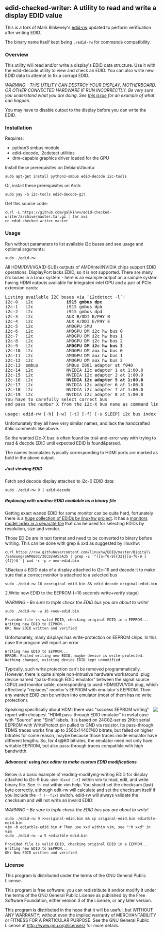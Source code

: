 ## edid-checked-writer: A utility to read and write a display EDID value

This is a fork of Mark Blakeney's [edid-rw](https://github.com/bulletmark/edid-rw) updated
to perform verification after writing EDID.

The binary name itself kept being `./edid-rw` for commands compatibility.

### Overview

This utility will read and/or write a display's EDID data structure. Use
it with the edid-decode utility to view and check an EDID.
You can also write new EDID data to attempt to fix a corrupt EDID.

*WARNING - THIS UTILITY CAN DESTROY YOUR DISPLAY, MOTHERBOARD, OR OTHER
CONNECTED HARDWARE IF RUN INCORRECTLY. Be very sure you understand what
you are doing. See [this issue](http://github.com/bulletmark/edid-rw/issues/5)
for an example of what can happen.*

You may have to disable output to the display before you can write the
EDID.

### Installation

Requires:
 * python3 smbus module
 * edid-decode, i2cdetect utilities
 * drm-capable graphics driver loaded for the GPU

Install these prerequisites on Debian/Ubuntu:

    sudo apt-get install python3-smbus edid-decode i2c-tools

Or, install these prerequisites on Arch:

    sudo yay -S i2c-tools edid-decode-git

Get this source code:

    curl -L https://github.com/galkinvv/edid-checked-writer/archive/master.tar.gz | tar xvz
    cd edid-checked-writer-master

### Usage

Run without parameters to list available i2c buses and see usage and optional arguments:

    sudo ./edid-rw

All HDMI/DVI/VGA(D-SUB) outputs of AMD/Intel/NVIDIA chips support EDID operations.
DisplayPort lacks EDID, so it is not supported.
There are many i2c buses in a Linux system - 
here is an example output on a sample system having HDMI outputs
available for integrated intel GPU and a pair of PCIe extension cards:
<pre>
Listing available I2C buses via `i2cdetect -l`:
i2c-0   i2c             <b>i915 gmbus dpc                          I2C adapter</b> <i># HDMI of Intel LGA1151 P10S-WS</i>
i2c-1   i2c             i915 gmbus dpb                          I2C adapter
i2c-2   i2c             i915 gmbus dpd                          I2C adapter <i># DVI of Intel LGA1151 P10S-WS</i>
i2c-3   i2c             AUX B/DDI B/PHY B                       I2C adapter
i2c-4   i2c             AUX A/DDI E/PHY E                       I2C adapter
i2c-5   i2c             AMDGPU SMU                              I2C adapter
i2c-6   i2c             AMDGPU DM i2c hw bus 0                  I2C adapter
i2c-7   i2c             AMDGPU DM i2c hw bus 1                  I2C adapter
i2c-8   i2c             AMDGPU DM i2c hw bus 2                  I2C adapter
i2c-9   i2c             <b>AMDGPU DM i2c hw bus 3                  I2C adapter</b> <i># HDMI of AMD RX6700</i>
i2c-10  i2c             AMDGPU DM aux hw bus 0                  I2C adapter
i2c-11  i2c             AMDGPU DM aux hw bus 1                  I2C adapter
i2c-12  i2c             AMDGPU DM aux hw bus 2                  I2C adapter
i2c-13  smbus           SMBus I801 adapter at f040              SMBus adapter
i2c-14  i2c             NVIDIA i2c adapter 1 at 1:00.0          I2C adapter
i2c-15  i2c             NVIDIA i2c adapter 2 at 1:00.0          I2C adapter
i2c-16  i2c             <b>NVIDIA i2c adapter 5 at 1:00.0          I2C adapter</b> <i># HDMI of NVIDIA RTX3060-3090</i>
i2c-17  i2c             NVIDIA i2c adapter 6 at 1:00.0          I2C adapter
i2c-18  i2c             NVIDIA i2c adapter 7 at 1:00.0          I2C adapter
i2c-19  i2c             NVIDIA i2c adapter 8 at 1:00.0          I2C adapter
You have to carefully select correct bus
and pass the number X from the i2c-X bus name as command line "i2c_bus_index" argument

usage: edid-rw [-h] [-w] [-t] [-f] [-s SLEEP] i2c_bus_index
</pre>
Unfortunately they all have very similar names, and lack the handcrafted italic comments like above.

So the wanted i2c-X bus is often found by trial-and-error way with trying to read & decode EDID until expected EDID is found&parsed.

The names teamplates typically corresponding to HDMI ports are marked as bold in the above output.

##### Just viewing EDID
Fetch and decode display attached to i2c-0 EDID data:

    sudo ./edid-rw 0 | edid-decode

##### Replacing with another EDID available as a binary file

Getting exact waned EDID for some monitor can be quite hard, fortunately there is a [huge collection of EDIDs by linuxhw project](https://github.com/linuxhw/EDID).
It has a [monitors model index in a separate file](https://raw.githubusercontent.com/linuxhw/EDID/master/DigitalDisplay.md) that can be used for selecting EDIDs by resolution, size and vendor.

Those EDIDs are in text format and need to be converted to binary before writing. This can be done with grep & xxd as suggested by linuxhw:

    curl https://raw.githubusercontent.com/linuxhw/EDID/master/Digital\
    /Samsung/SAM0E0C/38CD24A55A35 | grep -E '^([a-f0-9]{32}|[a-f0-9 ]{47})$' | xxd -r -p > new-edid.bin

1.Backup a EDID data of a display attached to i2c-16 and decode it to make sure that a correct monitor is attached to a selected bus

    sudo ./edid-rw 16 >>original-edid.bin && edid-decode original-edid.bin

2.Write new EDID to the EEPROM (~10 seconds write+verify stage)

*WARNING - Be sure to triple check the EDID bus you are about to write!*

    sudo ./edid-rw -w 16 <new-edid.bin
    
    Provided file is valid EDID, checking original EDID in a EEPROM...
    Writing new EDID to EEPROM...
    OK: New EDID written and verified

Unfortunately, many displays has write-protection on EEPROM chips.
In this case the program will report an error

    Writing new EDID to EEPROM...
    ERROR: Failed writing new EDID, maybe device is write-protected.
    Nothing changed, existing device EDID kept unmodified

Typically, such write protection can't be removed programmatically.
However, there is quite simple non-intrusive hardware workaround:
plug device named  "pass-through EDID emulator" between the signal source (GPU)
and monitor cable, corresponding to used HDMI/DVI/VGA plug,
which effectively "replaces" monitor's EEPROM with emulator's EEPROM.
Then any wanted EDID can be written into emulator (most of them has no write protection).

<image src="https://raw.githubusercontent.com/galkinvv/edid-checked-writer/doc/source-sink.png" align="right"/>
Speaking specifically about HDMI there was "success EEPROM writing" report with
cheapest "HDMI pass-through EDID emulator" in metal case with "Source" and "Sink" labels.
It is based on 24C02-series 2Kbit serial EEPROM with WriteProtect pin pulled to GND via resistor.
Its pass-through TDMS traces works fine up to 2560x1440@60 bitrate,
but failed on higher bitrates for some reason,
maybe because those traces inside emulator have different lengths.
So, for 4k@60 bitrates, the emulator need not only have writable EEPROM,
but also pass-through traces compatible with high bandwidth.

##### Advanced: using hex editor to make custom EDID modifications
Below is a basic example of reading-modifying-writing EDID for display attached to i2c-9 bus:
use `!Gxxd [-r]` within vim to read, edit, and write binary
file. See `:h xxd` within vim help. You should set the checksum (last)
byte correctly, although edit-rw will calculate and set the checksum
itself if you include the `-f (--fix)` switch. edid-rw will always
validate the checksum and will not write an invalid EDID:

*WARNING - Be sure to triple check the EDID bus you are about to write!*

    sudo ./edid-rw 9 >>original-edid.bin && cp original-edid.bin ediatble-edid.bin
    vim -b ediatble-edid.bin # Then use xxd within vim, see ":h xxd" in vim
    sudo ./edid-rw -w 9 <ediatble-edid.bin
    
    Provided file is valid EDID, checking original EDID in a EEPROM...
    Writing new EDID to EEPROM...
    OK: New EDID written and verified

### License

This program is distributed under the terms of the GNU General Public License.

This program is free software: you can redistribute it and/or modify it
under the terms of the GNU General Public License as published by the
Free Software Foundation, either version 3 of the License, or any later
version.

This program is distributed in the hope that it will be useful, but
WITHOUT ANY WARRANTY; without even the implied warranty of
MERCHANTABILITY or FITNESS FOR A PARTICULAR PURPOSE. See the GNU General
Public License at <http://www.gnu.org/licenses/> for more details.
